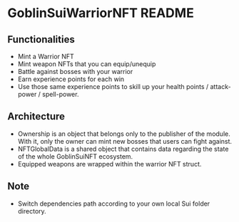 # GoblinSuiWarriorNFT README

## Functionalities
* Mint a Warrior NFT
* Mint weapon NFTs that you can equip/unequip
* Battle against bosses with your warrior
* Earn experience points for each win
* Use those same experience points to skill up your health points / attack-power / spell-power.

## Architecture
* Ownership is an object that belongs only to the publisher of the module. With it, only the owner can mint new bosses that users can fight against.
* NFTGlobalData is a shared object that contains data regarding the state of the whole GoblinSuiNFT ecosystem.
* Equipped weapons are wrapped within the warrior NFT struct.

## Note
* Switch dependencies path according to your own local Sui folder directory.
